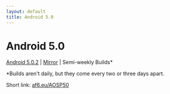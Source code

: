 ```yaml
---
layout: default
title: Android 5.0
---
```


# Android 5.0

[Android 5.0.2](http://ul.to/f/dv4mt9) | [Mirror](http://depositfiles.com/folders/UV7VKQFY2) | Semi-weekly Builds*

*Builds aren't daily, but they come every two or three days apart.

Short link: [af6.eu/AOSP50](http://af6.eu/AOSP50)
